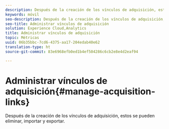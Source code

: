 ```yaml
---
description: Después de la creación de los vínculos de adquisición, estos se pueden eliminar, importar y exportar.
keywords: móvil
seo-description: Después de la creación de los vínculos de adquisición, estos se pueden eliminar, importar y exportar.
seo-title: Administrar vínculos de adquisición
solution: Experience Cloud,Analytics
title: Administrar vínculos de adquisición
topic: Métricas
uuid: 06b35bbc-7cd6-4375-aa17-204edab40e62
translation-type: ht
source-git-commit: 83e6968efb0ed1b4ef504286c6cb2e8e4d2eaf94

---
```



# Administrar vínculos de adquisición{#manage-acquisition-links}

Después de la creación de los vínculos de adquisición, estos se pueden eliminar, importar y exportar.

